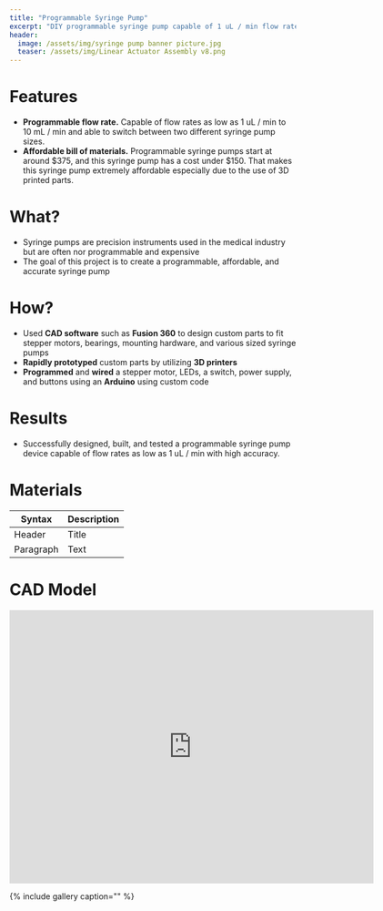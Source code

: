 ```yaml
---
title: "Programmable Syringe Pump"
excerpt: "DIY programmable syringe pump capable of 1 uL / min flow rate up to 10 mL / min."
header:
  image: /assets/img/syringe pump banner picture.jpg
  teaser: /assets/img/Linear Actuator Assembly v8.png
---
```

 
 
# Features

* **Programmable flow rate.** Capable of flow rates as low as 1 uL / min to 10 mL / min and able to switch between two different syringe pump sizes.
* **Affordable bill of materials.** Programmable syringe pumps start at around $375, and this syringe pump has a cost under $150. That makes this syringe pump extremely affordable especially due to the use of 3D printed parts.

# What?

* Syringe pumps are precision instruments used in the medical industry but are often nor programmable and expensive
* The goal of this project is to create a programmable, affordable, and accurate syringe pump

# How?

* Used **CAD software** such as **Fusion 360** to design custom parts to fit stepper motors, bearings, mounting hardware, and various sized syringe pumps
* **Rapidly prototyped** custom parts by utilizing **3D printers**
* **Programmed** and **wired** a stepper motor, LEDs, a switch, power supply, and buttons using an **Arduino** using custom code

# Results

* Successfully designed, built, and tested a programmable syringe pump device capable of flow rates as low as 1 uL / min with high accuracy.

# Materials

| Syntax      | Description |
| ----------- | ----------- |
| Header      | Title       |
| Paragraph   | Text        |

# CAD Model
<iframe src="https://vanderbilt643.autodesk360.com/shares/public/SH512d4QTec90decfa6e817f50c3c936b1b2?mode=embed" width="640" height="480" allowfullscreen="true" webkitallowfullscreen="true" mozallowfullscreen="true"  frameborder="0"></iframe>

{% include gallery caption="" %}
